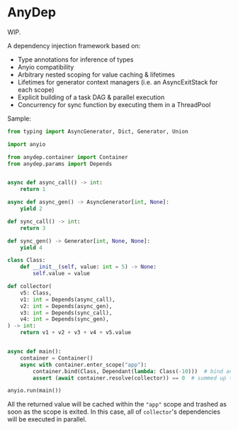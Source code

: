 # AnyDep

WIP.

A dependency injection framework based on:

- Type annotations for inference of types
- Anyio compatibility
- Arbitrary nested scoping for value caching & lifetimes
- Lifetimes for generator context managers (i.e. an AsyncExitStack for each scope)
- Explicit building of a task DAG & parallel execution
- Concurrency for sync function by executing them in a ThreadPool


Sample:

```python
from typing import AsyncGenerator, Dict, Generator, Union

import anyio

from anydep.container import Container
from anydep.params import Depends


async def async_call() -> int:
    return 1

async def async_gen() -> AsyncGenerator[int, None]:
    yield 2

def sync_call() -> int:
    return 3

def sync_gen() -> Generator[int, None, None]:
    yield 4

class Class:
    def __init__(self, value: int = 5) -> None:
        self.value = value

def collector(
    v5: Class,
    v1: int = Depends(async_call),
    v2: int = Depends(async_gen),
    v3: int = Depends(sync_call),
    v4: int = Depends(sync_gen),
) -> int:
    return v1 + v2 + v3 + v4 + v5.value


async def main():
    container = Container()
    async with container.enter_scope("app"):
        container.bind(Class, Dependant(lambda: Class(-10)))  # bind an instance, class, callable, etc.; for example an incoming request
        assert (await container.resolve(collector)) == 0  # summed up to 10 but Class.value is -10

anyio.run(main())
```

All the returned value will be cached within the `"app"` scope and trashed as soon as the scope is exited.
In this case, all of `collector`'s dependencies will be executed in parallel.
